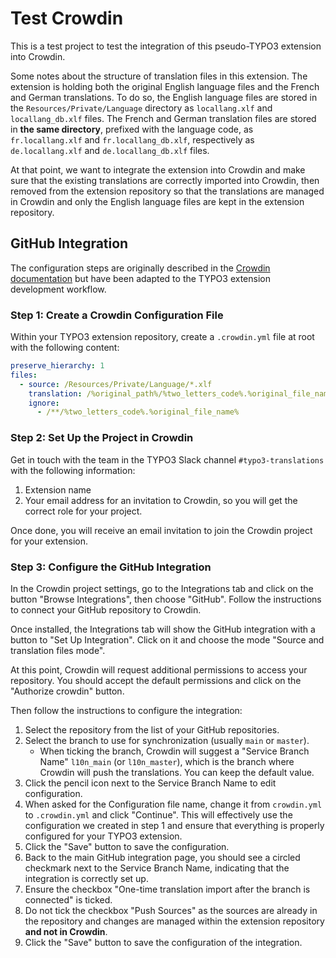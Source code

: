 # Test Crowdin

This is a test project to test the integration of this pseudo-TYPO3 extension into Crowdin.

Some notes about the structure of translation files in this extension. The extension is
holding both the original English language files and the French and German translations.
To do so, the English language files are stored in the `Resources/Private/Language` directory
as `locallang.xlf` and `locallang_db.xlf` files. The French and German translation files are
stored in **the same directory**, prefixed with the language code, as `fr.locallang.xlf` and
`fr.locallang_db.xlf`, respectively as `de.locallang.xlf` and `de.locallang_db.xlf` files.

At that point, we want to integrate the extension into Crowdin and make sure that the
existing translations are correctly imported into Crowdin, then removed from the extension
repository so that the translations are managed in Crowdin and only the English language
files are kept in the extension repository.

## GitHub Integration

The configuration steps are originally described in the
[Crowdin documentation](https://support.crowdin.com/github-integration/) but have been
adapted to the TYPO3 extension development workflow.

### Step 1: Create a Crowdin Configuration File

Within your TYPO3 extension repository, create a `.crowdin.yml` file at root with the
following content:

```yaml
preserve_hierarchy: 1
files:
  - source: /Resources/Private/Language/*.xlf
    translation: /%original_path%/%two_letters_code%.%original_file_name%
    ignore:
      - /**/%two_letters_code%.%original_file_name%
```

### Step 2: Set Up the Project in Crowdin

Get in touch with the team in the TYPO3 Slack channel `#typo3-translations` with the
following information:

1. Extension name
2. Your email address for an invitation to Crowdin, so you will get the correct role for
   your project.

Once done, you will receive an email invitation to join the Crowdin project for your
extension.

### Step 3: Configure the GitHub Integration

In the Crowdin project settings, go to the Integrations tab and click on the button
"Browse Integrations", then choose "GitHub". Follow the instructions to connect your
GitHub repository to Crowdin.

Once installed, the Integrations tab will show the GitHub integration with a button
to "Set Up Integration". Click on it and choose the mode "Source and translation files mode".

At this point, Crowdin will request additional permissions to access your repository.
You should accept the default permissions and click on the "Authorize crowdin" button.

Then follow the instructions to configure the integration:

1. Select the repository from the list of your GitHub repositories.
2. Select the branch to use for synchronization (usually `main` or `master`).
   - When ticking the branch, Crowdin will suggest a "Service Branch Name"
     `l10n_main` (or `l10n_master`), which is the branch where Crowdin will push
     the translations. You can keep the default value.
3. Click the pencil icon next to the Service Branch Name to edit configuration.
4. When asked for the Configuration file name, change it from `crowdin.yml` to
   `.crowdin.yml` and click "Continue". This will effectively use the configuration
   we created in step 1 and ensure that everything is properly configured for your
   TYPO3 extension.
5. Click the "Save" button to save the configuration.
6. Back to the main GitHub integration page, you should see a circled checkmark next
   to the Service Branch Name, indicating that the integration is correctly set up.
7. Ensure the checkbox "One-time translation import after the branch is connected" is
   ticked.
8. Do not tick the checkbox "Push Sources" as the sources are already in the repository
   and changes are managed within the extension repository **and not in Crowdin**.
9. Click the "Save" button to save the configuration of the integration. 